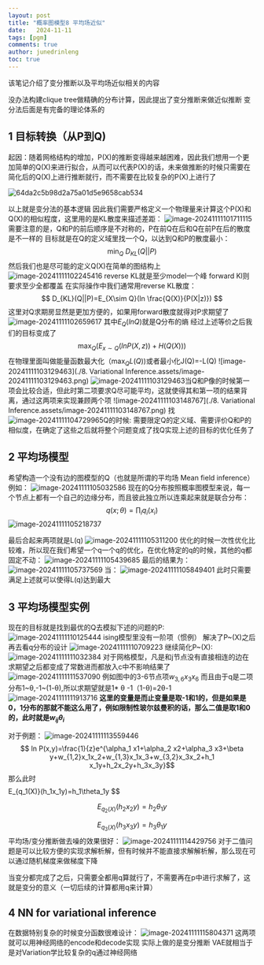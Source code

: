 ```yaml
---
layout: post
title: "概率图模型8 平均场近似"
date:   2024-11-11
tags: [pgm]
comments: true
author: junedrinleng
toc: true
---
```


该笔记介绍了变分推断以及平均场近似相关的内容
<!-- more -->

没办法构建clique tree做精确的分布计算，因此提出了变分推断来做近似推断
变分法后面是有完备的理论体系的

## 1 目标转换（从P到Q)
起因：随着网格结构的增加，P(X)的推断变得越来越困难，因此我们想用一个更加简单的Q(X)来进行拟合，从而可以代表P(X)的话，未来做推断的时候只需要在简化后的Q(X)上进行推断就行，而不需要在比较复杂的P(X)上进行了

![64da2c5b98d2a75a01d5e9658cab534](./2024-11-11-PGM_8_Variational_Inference.assets/64da2c5b98d2a75a01d5e9658cab534.jpg)

以上就是变分法的基本逻辑
因此我们需要严格定义一个物理量来计算这个P(X)和Q(X)的相似程度，这里用的是KL散度来描述差距：
![image-20241111101711115](./2024-11-11-PGM_8_Variational_Inference.assets/image-20241111101711115.png)
需要注意的是，Q和P的前后顺序是不对称的，P在前Q在后和Q在前P在后的散度是不一样的
目标就是在Q的定义域里找一个Q，以达到Q和P的散度最小：
$$
\min_Q\ D_{KL}(Q||P)
$$
然后我们也是尽可能的定义Q(X)在简单的图结构上
![image-20241111102245416](./2024-11-11-PGM_8_Variational_Inference.assets/image-20241111102245416.png)
reverse KL就是至少model一个峰
forward Kl则要求至少全都覆盖
在实际操作中我们通常用reverse KL散度：
$$
D_{KL}(Q||P)=E_{X\sim Q}(ln \frac{Q(X)}{P(X|z)})
$$
这里对Q求期房显然是更加方便的，如果用forward散度就得对P求期望了
![image-20241111102659617](./2024-11-11-PGM_8_Variational_Inference.assets/image-20241111102659617.png)
其中$E_{Q}(lnQ)$就是Q分布的熵
经过上述等价之后我们的目标变成了
$$
\max_Q(E_{x \sim Q}(lnP(X,z))+H(Q(X)))
$$
在物理里面叫做能量函数最大化（$\max_Q L(Q)$)或者最小化J(Q)=-L(Q)
![image-20241111103129463](./8. Variational Inference.assets/image-20241111103129463.png)
![image-20241111103129463](./2024-11-11-PGM_8_Variational_Inference.assets/image-20241111103129463.png)当Q和P像的时候第一项会比较合适，但此时第二项要求Q尽可能平均，这就使得其和第一项的结果背离，通过这两项来实现兼顾两个项
![image-20241111103148767](./8. Variational Inference.assets/image-20241111103148767.png)
找![image-20241111104729965](./2024-11-11-PGM_8_Variational_Inference.assets/image-20241111104729965-1731914123725-8.png)Q的时候:
需要限定Q的定义域、需要评价Q和P的相似度，在确定了这些之后就将整个问题变成了找Q实现上述的目标的优化任务了

## 2 平均场模型
希望构造一个没有边的图模型的Q（也就是所谓的平均场 Mean field inference）
例如：
![image-20241111105032586](./2024-11-11-PGM_8_Variational_Inference.assets/image-20241111105032586.png)
现在的Q分布按照概率图模型来说，每一个节点上都有一个自己的边缘分布，而且彼此独立所以连乘起来就是联合分布：
$$
q(x;\theta)=\prod_i q_i(x_i)
$$
![image-20241111105218737](./2024-11-11-PGM_8_Variational_Inference.assets/image-20241111105218737.png)

最后合起来两项就是L(q)
![image-20241111105311200](./2024-11-11-PGM_8_Variational_Inference.assets/image-20241111105311200.png)
优化的时候一次性优化比较难，所以现在我们希望一个q一个q的优化，在优化特定的q的时候，其他的q都固定不动：
![image-20241111105439685](./2024-11-11-PGM_8_Variational_Inference.assets/image-20241111105439685.png)
最后的结果为：
![image-20241111105737569](./2024-11-11-PGM_8_Variational_Inference.assets/image-20241111105737569.png)
当：
![image-20241111105849401](./2024-11-11-PGM_8_Variational_Inference.assets/image-20241111105849401.png)
此时只需要满足上述就可以使得L(q)达到最大

## 3 平均场模型实例
现在的目标就是找到最优的Q去模拟下述的问题的P:
![image-20241111110125444](./2024-11-11-PGM_8_Variational_Inference.assets/image-20241111110125444.png)
ising模型里没有一阶项（惯例）
解决了P~(X)之后再去看q分布的设计
![image-20241111110709223](./2024-11-11-PGM_8_Variational_Inference.assets/image-20241111110709223.png)
继续简化P~(X):
![image-20241111111032384](./2024-11-11-PGM_8_Variational_Inference.assets/image-20241111111032384.png)
对于网格模型，凡是和j节点没有直接相连的边在求期望之后都变成了常数进而都放入c中不影响结果了
![image-20241111111537090](./2024-11-11-PGM_8_Variational_Inference.assets/image-20241111111537090.png)
例如图中的3-6节点项$w_{3,6}x_3x_6$ 
而且由于q是二项分布1~θ,-1~(1-θ),所以求期望就是1* θ -1（1-θ)=2θ-1
![image-20241111111913716](./2024-11-11-PGM_8_Variational_Inference.assets/image-20241111111913716.png)
**这里的变量是而止变量是取-1和1的，但是如果是0，1分布的那就不能这么用了，例如限制性玻尔兹曼积的话，那么二值是取1和0的，此时就是$w_{ij}\theta_i$**

对于例题：
![image-20241111113559446](./2024-11-11-PGM_8_Variational_Inference.assets/image-20241111113559446.png)
$$
ln P(x,y)=\frac{1}{z}e^{\alpha_1 x1+\alpha_2 x2+\alpha_3 x3+\beta y+w_{1,2}x_1x_2+w_{1,3}x_1x_3+w_{3,2}x_3x_2+h_1
x_1y+h_2x_2y+h_3x_3y}$$
那么此时
$$
$$
E_{q_1(X)}(h_1x_1y)=h_1\theta_1y 
$$

$$
E_{q_2(X)}(h_2x_2y)=h_2\theta_1y
$$


$$
E_{q_3(X)}(h_3x_3y)=h_3\theta_1y 
$$
平均场/变分推断做去噪的效果很好：
![image-20241111114429756](./2024-11-11-PGM_8_Variational_Inference.assets/image-20241111114429756.png)
对于二值问题是可以比较方便的实现求解析解，但有时候并不能直接求解解析解，那么现在可以通过随机梯度来做梯度下降

当变分都完成了之后，只需要全都用q算就行了，不需要再在p中进行求解了，这就是变分的意义（一切后续的计算都用q来计算）
## 4 NN for variational inference
在数据特别复杂的时候变分函数很难设计：
![image-20241111115804371](./2024-11-11-PGM_8_Variational_Inference.assets/image-20241111115804371.png)
这两项就可以用神经网络的encode和decode实现
实际上做的是变分推断
VAE就相当于是对Variation学比较复杂的q通过神经网络











